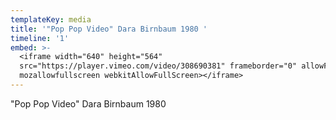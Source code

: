 ```yaml
---
templateKey: media
title: '"Pop Pop Video" Dara Birnbaum 1980 '
timeline: '1'
embed: >-
  <iframe width="640" height="564"
  src="https://player.vimeo.com/video/308690381" frameborder="0" allowFullScreen
  mozallowfullscreen webkitAllowFullScreen></iframe>
---
```

"Pop Pop Video" Dara Birnbaum 1980

